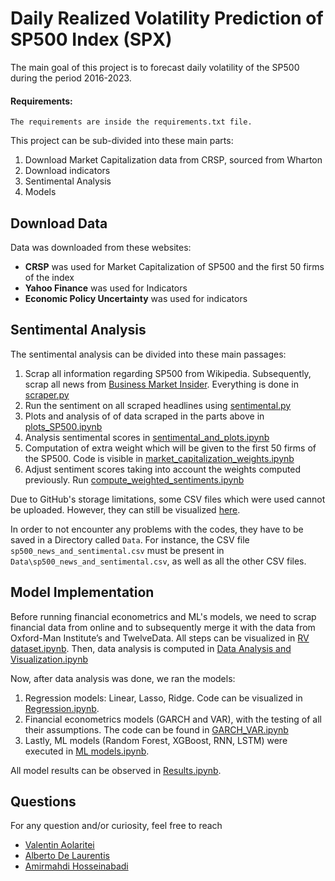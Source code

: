Daily Realized Volatility Prediction of SP500 Index (SPX)
====================

The main goal of this project is to forecast daily volatility of the SP500 during the period 2016-2023.

#### Requirements:
```
The requirements are inside the requirements.txt file.
```

This project can be sub-divided into these main parts:
1. Download Market Capitalization data from CRSP, sourced from Wharton 
2. Download indicators
3. Sentimental Analysis
4. Models

## Download Data
Data was downloaded from these websites:
* __CRSP__ was used for Market Capitalization of SP500 and the first 50 firms of the index
* __Yahoo Finance__ was used for Indicators
* __Economic Policy Uncertainty__ was used for indicators

## Sentimental Analysis
The sentimental analysis can be divided into these main passages:
1. Scrap all information regarding SP500 from Wikipedia. Subsequently, scrap all news from [Business Market Insider](https://markets.businessinsider.com/). Everything is done in [scraper.py](https://github.com/hosseinabadi/Realized-Volatility-Prediction/blob/master/Sentiment%20Analysis/scraper.py)
2. Run the sentiment on all scraped headlines using [sentimental.py](https://github.com/hosseinabadi/Realized-Volatility-Prediction/tree/master/Sentiment%20Analysis)
3. Plots and analysis of of data scraped in the parts above in [plots_SP500.ipynb](https://github.com/hosseinabadi/Realized-Volatility-Prediction/blob/master/Sentiment%20Analysis/plots_SP500.ipynb)
4. Analysis sentimental scores in [sentimental_and_plots.ipynb](https://github.com/hosseinabadi/Realized-Volatility-Prediction/blob/master/Sentiment%20Analysis/sentimental_and_plots.ipynb)
5. Computation of extra weight which will be given to the first 50 firms of the SP500. Code is visible in [market_capitalization_weights.ipynb](https://github.com/hosseinabadi/Realized-Volatility-Prediction/blob/master/Sentiment%20Analysis/market_capitalization_weights.ipynb)
6. Adjust sentiment scores taking into account the weights computed previously. Run [compute_weighted_sentiments.ipynb](https://github.com/hosseinabadi/Realized-Volatility-Prediction/blob/master/Sentiment%20Analysis/compute_weighted_sentiments.ipynb)

Due to GitHub's storage limitations, some CSV files which were used cannot be uploaded. However, they can still be visualized [here](https://drive.google.com/drive/folders/1W8QDA1jgOxivhFTOHspg3MQxtIqEm2Ha?usp=drive_link).

In order to not encounter any problems with the codes, they have to be saved in a Directory called ```Data```. For instance, the CSV file ```sp500_news_and_sentimental.csv``` must be present in ```Data\sp500_news_and_sentimental.csv```, as well as all the other CSV files.

## Model Implementation
Before running financial econometrics and ML's models, we need to scrap financial data from online and to subsequently merge it with the data from Oxford-Man Institute’s and TwelveData. All steps can be visualized in [RV dataset.ipynb](https://github.com/hosseinabadi/Realized-Volatility-Prediction/blob/master/RV%20dataset.ipynb). Then, data analysis is computed in [Data Analysis and Visualization.ipynb](https://github.com/hosseinabadi/Realized-Volatility-Prediction/blob/master/Data%20Analysis%20and%20Visualization.ipynb)

Now, after data analysis was done, we ran the models:
1. Regression models: Linear, Lasso, Ridge. Code can be visualized in [Regression.ipynb](https://github.com/hosseinabadi/Realized-Volatility-Prediction/blob/master/Regression.ipynb).
2. Financial econometrics models (GARCH and VAR), with the testing of all their assumptions. The code can be found in [GARCH_VAR.ipynb](https://github.com/hosseinabadi/Realized-Volatility-Prediction/blob/master/GARCH_VAR.ipynb)
3. Lastly, ML models (Random Forest, XGBoost, RNN, LSTM) were executed in [ML models.ipynb](https://github.com/hosseinabadi/Realized-Volatility-Prediction/blob/master/ML%20models.ipynb).

All model results can be observed in [Results.ipynb](https://github.com/hosseinabadi/Realized-Volatility-Prediction/blob/master/Results.ipynb).

## Questions
For any question and/or curiosity, feel free to reach
* [Valentin Aolaritei](mailto:valentin.aolaritei@epfl.ch)
* [Alberto De Laurentis](mailto:alberto.delaurentis@epfl.ch)
* [Amirmahdi Hosseinabadi](mailto:amirmahdi.hosseinabadi@epfl.ch)
